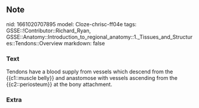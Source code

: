 ## Note
nid: 1661020707895
model: Cloze-chrisc-ff04e
tags: GSSE::!Contributor::Richard_Ryan, GSSE::Anatomy::Introduction_to_regional_anatomy::1._Tissues_and_Structures::Tendons::Overview
markdown: false

### Text
<div class='toggle'>
  Tendons have a blood supply from vessels which descend from the
  {{c1::muscle belly}} and anastomose with vessels ascending from
  the {{c2::periosteum}} at the bony attachment.
</div>

### Extra

